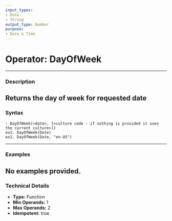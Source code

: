 ```yaml
---
input_types:
- Date
- String
output_type: Number
purpose:
- Date & Time
---
```

# Operator: DayOfWeek
---
### **Description**
Returns the day of week for requested date
---
### **Syntax**
```
: DayOfWeek(<date>, [<culture code - if nothing is provided it uses the current culture>])
ex1. DayOfWeek(Date)
ex1. DayOfWeek(Date, "en-US")
```
---
### **Examples**
No examples provided.
---
### **Technical Details**
- **Type:** Function
- **Min Operands:** 1
- **Max Operands:** 2
- **Idempotent:** true